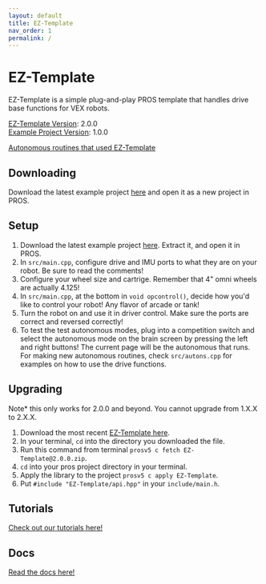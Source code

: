 ```yaml
---
layout: default
title: EZ-Template
nav_order: 1
permalink: /
---
```


# EZ-Template
EZ-Template is a simple plug-and-play PROS template that handles drive base functions for VEX robots.  

[EZ-Template Version](https://github.com/EZ-Robotics/EZ-Template): 2.0.0  
[Example Project Version](https://github.com/EZ-Robotics/EZ-Template-Example): 1.0.0

[Autonomous routines that used EZ-Template](https://photos.app.goo.gl/yRwuvmq7hDoM4f6EA)

## Downloading

Download the latest example project [here](https://github.com/EZ-Robotics/EZ-Template-Example/releases/latest) and open it as a new project in PROS.


## Setup
1) Download the latest example project [here](https://github.com/EZ-Robotics/EZ-Template-Example/releases/latest).  Extract it, and open it in PROS.   
2) In `src/main.cpp`, configure drive and IMU ports to what they are on your robot.  Be sure to read the comments!    
3) Configure your wheel size and cartrige.  Remember that 4" omni wheels are actually 4.125!    
4) In `src/main.cpp`, at the bottom in `void opcontrol()`, decide how you'd like to control your robot!  Any flavor of arcade or tank!    
5) Turn the robot on and use it in driver control.  Make sure the ports are correct and reversed correctly!    
6) To test the test autonomous modes, plug into a competition switch and select the autonomous mode on the brain screen by pressing the left and right buttons!  The current page will be the autonomous that runs.  For making new autonomous routines, check `src/autons.cpp` for examples on how to use the drive functions.  

## Upgrading  
Note* this only works for 2.0.0 and beyond.  You cannot upgrade from 1.X.X to 2.X.X.  
1) Download the most recent [EZ-Template here](https://github.com/EZ-Robotics/EZ-Template/releases/latest).  
2) In your terminal, `cd` into the directory you downloaded the file.    
3) Run this command from terminal `prosv5 c fetch EZ-Template@2.0.0.zip`.  
4) `cd` into your pros project directory in your terminal.  
5) Apply the library to the project `prosv5 c apply EZ-Template`.  
6) Put `#include "EZ-Template/api.hpp"` in your `include/main.h`.  

## Tutorials
[Check out our tutorials here!](https://ez-robotics.github.io/EZ-Template/tutorials)

## Docs
[Read the docs here!](https://ez-robotics.github.io/EZ-Template/docs)


